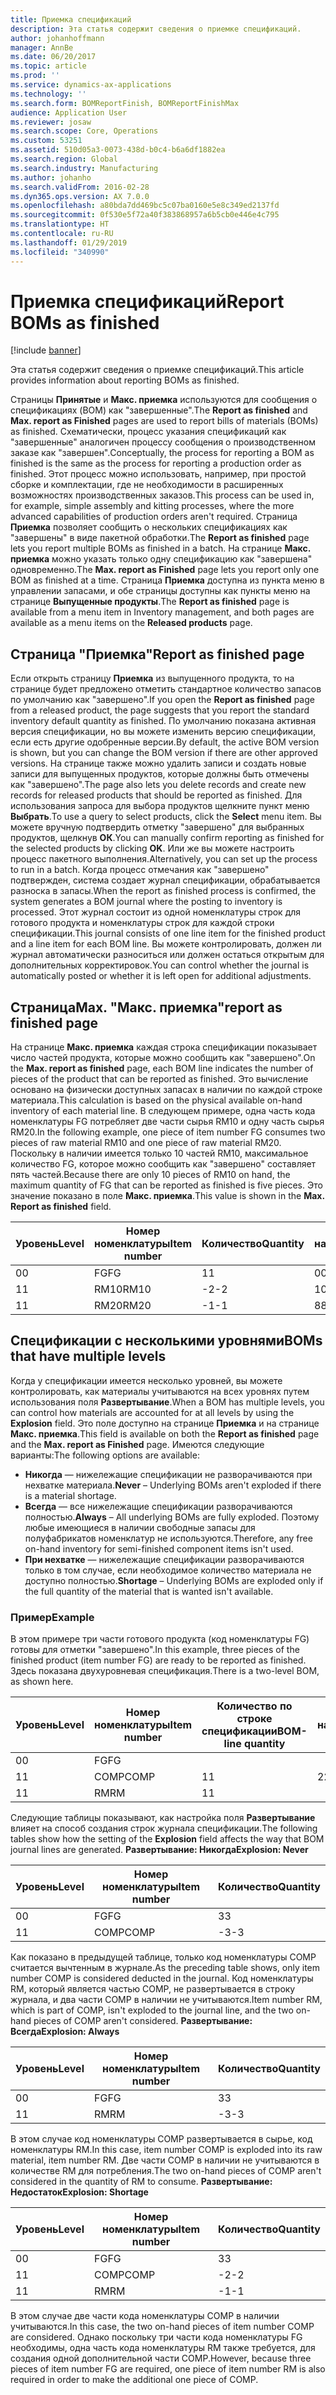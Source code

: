 ```yaml
---
title: Приемка спецификаций
description: Эта статья содержит сведения о приемке спецификаций.
author: johanhoffmann
manager: AnnBe
ms.date: 06/20/2017
ms.topic: article
ms.prod: ''
ms.service: dynamics-ax-applications
ms.technology: ''
ms.search.form: BOMReportFinish, BOMReportFinishMax
audience: Application User
ms.reviewer: josaw
ms.search.scope: Core, Operations
ms.custom: 53251
ms.assetid: 510d05a3-0073-438d-b0c4-b6a6df1882ea
ms.search.region: Global
ms.search.industry: Manufacturing
ms.author: johanho
ms.search.validFrom: 2016-02-28
ms.dyn365.ops.version: AX 7.0.0
ms.openlocfilehash: a80bda7dd469bc5c07ba0160e5e8c349ed2137fd
ms.sourcegitcommit: 0f530e5f72a40f383868957a6b5cb0e446e4c795
ms.translationtype: HT
ms.contentlocale: ru-RU
ms.lasthandoff: 01/29/2019
ms.locfileid: "340990"
---
```

# <a name="report-boms-as-finished"></a><span data-ttu-id="ab3f1-103">Приемка спецификаций</span><span class="sxs-lookup"><span data-stu-id="ab3f1-103">Report BOMs as finished</span></span>

[!include [banner](../includes/banner.md)]

<span data-ttu-id="ab3f1-104">Эта статья содержит сведения о приемке спецификаций.</span><span class="sxs-lookup"><span data-stu-id="ab3f1-104">This article provides information about reporting BOMs as finished.</span></span>

<span data-ttu-id="ab3f1-105">Страницы **Принятые** и **Макс. приемка** используются для сообщения о спецификациях (BOM) как "завершенные".</span><span class="sxs-lookup"><span data-stu-id="ab3f1-105">The **Report as finished** and **Max. report as Finished** pages are used to report bills of materials (BOMs) as finished.</span></span> <span data-ttu-id="ab3f1-106">Схематически, процесс указания спецификаций как "завершенные" аналогичен процессу сообщения о производственном заказе как "завершен".</span><span class="sxs-lookup"><span data-stu-id="ab3f1-106">Conceptually, the process for reporting a BOM as finished is the same as the process for reporting a production order as finished.</span></span> <span data-ttu-id="ab3f1-107">Этот процесс можно использовать, например, при простой сборке и комплектации, где не необходимости в расширенных возможностях производственных заказов.</span><span class="sxs-lookup"><span data-stu-id="ab3f1-107">This process can be used in, for example, simple assembly and kitting processes, where the more advanced capabilities of production orders aren't required.</span></span> <span data-ttu-id="ab3f1-108">Страница **Приемка** позволяет сообщить о нескольких спецификациях как "завершены" в виде пакетной обработки.</span><span class="sxs-lookup"><span data-stu-id="ab3f1-108">The **Report as finished** page lets you report multiple BOMs as finished in a batch.</span></span> <span data-ttu-id="ab3f1-109">На странице **Макс. приемка** можно указать только одну спецификацию как "завершена" одновременно.</span><span class="sxs-lookup"><span data-stu-id="ab3f1-109">The **Max. report as Finished** page lets you report only one BOM as finished at a time.</span></span> <span data-ttu-id="ab3f1-110">Страница **Приемка** доступна из пункта меню в управлении запасами, и обе страницы доступны как пункты меню на странице **Выпущенные продукты**.</span><span class="sxs-lookup"><span data-stu-id="ab3f1-110">The **Report as finished** page is available from a menu item in Inventory management, and both pages are available as a menu items on the **Released products** page.</span></span>

## <a name="report-as-finished-page"></a><span data-ttu-id="ab3f1-111">Страница "Приемка"</span><span class="sxs-lookup"><span data-stu-id="ab3f1-111">Report as finished page</span></span>
<span data-ttu-id="ab3f1-112">Если открыть страницу **Приемка** из выпущенного продукта, то на странице будет предложено отметить стандартное количество запасов по умолчанию как "завершено".</span><span class="sxs-lookup"><span data-stu-id="ab3f1-112">If you open the **Report as finished** page from a released product, the page suggests that you report the standard inventory default quantity as finished.</span></span> <span data-ttu-id="ab3f1-113">По умолчанию показана активная версия спецификации, но вы можете изменить версию спецификации, если есть другие одобренные версии.</span><span class="sxs-lookup"><span data-stu-id="ab3f1-113">By default, the active BOM version is shown, but you can change the BOM version if there are other approved versions.</span></span> <span data-ttu-id="ab3f1-114">На странице также можно удалить записи и создать новые записи для выпущенных продуктов, которые должны быть отмечены как "завершено".</span><span class="sxs-lookup"><span data-stu-id="ab3f1-114">The page also lets you delete records and create new records for released products that should be reported as finished.</span></span> <span data-ttu-id="ab3f1-115">Для использования запроса для выбора продуктов щелкните пункт меню **Выбрать**.</span><span class="sxs-lookup"><span data-stu-id="ab3f1-115">To use a query to select products, click the **Select** menu item.</span></span> <span data-ttu-id="ab3f1-116">Вы можете вручную подтвердить отметку "завершено" для выбранных продуктов, щелкнув **ОК**.</span><span class="sxs-lookup"><span data-stu-id="ab3f1-116">You can manually confirm reporting as finished for the selected products by clicking **OK**.</span></span> <span data-ttu-id="ab3f1-117">Или же вы можете настроить процесс пакетного выполнения.</span><span class="sxs-lookup"><span data-stu-id="ab3f1-117">Alternatively, you can set up the process to run in a batch.</span></span> <span data-ttu-id="ab3f1-118">Когда процесс отмечания как "завершено" подтвержден, система создает журнал спецификации, обрабатывается разноска в запасы.</span><span class="sxs-lookup"><span data-stu-id="ab3f1-118">When the report as finished process is confirmed, the system generates a BOM journal where the posting to inventory is processed.</span></span> <span data-ttu-id="ab3f1-119">Этот журнал состоит из одной номенклатуры строк для готового продукта и номенклатуры строк для каждой строки спецификации.</span><span class="sxs-lookup"><span data-stu-id="ab3f1-119">This journal consists of one line item for the finished product and a line item for each BOM line.</span></span> <span data-ttu-id="ab3f1-120">Вы можете контролировать, должен ли журнал автоматически разноситься или должен остаться открытым для дополнительных корректировок.</span><span class="sxs-lookup"><span data-stu-id="ab3f1-120">You can control whether the journal is automatically posted or whether it is left open for additional adjustments.</span></span>

## <a name="max-report-as-finished-page"></a><span data-ttu-id="ab3f1-121">Страница</span><span class="sxs-lookup"><span data-stu-id="ab3f1-121">Max.</span></span> <span data-ttu-id="ab3f1-122">"Макс. приемка"</span><span class="sxs-lookup"><span data-stu-id="ab3f1-122">report as finished page</span></span>
<span data-ttu-id="ab3f1-123">На странице **Макс. приемка** каждая строка спецификации показывает число частей продукта, которые можно сообщить как "завершено".</span><span class="sxs-lookup"><span data-stu-id="ab3f1-123">On the **Max. report as finished** page, each BOM line indicates the number of pieces of the product that can be reported as finished.</span></span> <span data-ttu-id="ab3f1-124">Это вычисление основано на физически доступных запасах в наличии по каждой строке материала.</span><span class="sxs-lookup"><span data-stu-id="ab3f1-124">This calculation is based on the physical available on-hand inventory of each material line.</span></span> <span data-ttu-id="ab3f1-125">В следующем примере, одна часть кода номенклатуры FG потребляет две части сырья RM10 и одну часть сырья RM20.</span><span class="sxs-lookup"><span data-stu-id="ab3f1-125">In the following example, one piece of item number FG consumes two pieces of raw material RM10 and one piece of raw material RM20.</span></span> <span data-ttu-id="ab3f1-126">Поскольку в наличии имеется только 10 частей RM10, максимальное количество FG, которое можно сообщить как "завершено" составляет пять частей.</span><span class="sxs-lookup"><span data-stu-id="ab3f1-126">Because there are only 10 pieces of RM10 on hand, the maximum quantity of FG that can be reported as finished is five pieces.</span></span> <span data-ttu-id="ab3f1-127">Это значение показано в поле **Макс. приемка**.</span><span class="sxs-lookup"><span data-stu-id="ab3f1-127">This value is shown in the **Max. Report as finished** field.</span></span>

| <span data-ttu-id="ab3f1-128">Уровень</span><span class="sxs-lookup"><span data-stu-id="ab3f1-128">Level</span></span> | <span data-ttu-id="ab3f1-129">Номер номенклатуры</span><span class="sxs-lookup"><span data-stu-id="ab3f1-129">Item number</span></span> | <span data-ttu-id="ab3f1-130">Количество</span><span class="sxs-lookup"><span data-stu-id="ab3f1-130">Quantity</span></span> | <span data-ttu-id="ab3f1-131">В наличии</span><span class="sxs-lookup"><span data-stu-id="ab3f1-131">On-hand</span></span> | <span data-ttu-id="ab3f1-132">Макс.</span><span class="sxs-lookup"><span data-stu-id="ab3f1-132">Max.</span></span> <span data-ttu-id="ab3f1-133">Приемка</span><span class="sxs-lookup"><span data-stu-id="ab3f1-133">Report as finished</span></span> |
|-------|-------------|----------|---------|-------------------------|
| <span data-ttu-id="ab3f1-134">0</span><span class="sxs-lookup"><span data-stu-id="ab3f1-134">0</span></span>     | <span data-ttu-id="ab3f1-135">FG</span><span class="sxs-lookup"><span data-stu-id="ab3f1-135">FG</span></span>          |  <span data-ttu-id="ab3f1-136">1</span><span class="sxs-lookup"><span data-stu-id="ab3f1-136">1</span></span>       | <span data-ttu-id="ab3f1-137">0</span><span class="sxs-lookup"><span data-stu-id="ab3f1-137">0</span></span>       | <span data-ttu-id="ab3f1-138">5</span><span class="sxs-lookup"><span data-stu-id="ab3f1-138">5</span></span>                       |
| <span data-ttu-id="ab3f1-139">1</span><span class="sxs-lookup"><span data-stu-id="ab3f1-139">1</span></span>     | <span data-ttu-id="ab3f1-140">RM10</span><span class="sxs-lookup"><span data-stu-id="ab3f1-140">RM10</span></span>        | <span data-ttu-id="ab3f1-141">-2</span><span class="sxs-lookup"><span data-stu-id="ab3f1-141">-2</span></span>       | <span data-ttu-id="ab3f1-142">10</span><span class="sxs-lookup"><span data-stu-id="ab3f1-142">10</span></span>      | <span data-ttu-id="ab3f1-143">5</span><span class="sxs-lookup"><span data-stu-id="ab3f1-143">5</span></span>                       |
| <span data-ttu-id="ab3f1-144">1</span><span class="sxs-lookup"><span data-stu-id="ab3f1-144">1</span></span>     | <span data-ttu-id="ab3f1-145">RM20</span><span class="sxs-lookup"><span data-stu-id="ab3f1-145">RM20</span></span>        | <span data-ttu-id="ab3f1-146">-1</span><span class="sxs-lookup"><span data-stu-id="ab3f1-146">-1</span></span>       |  <span data-ttu-id="ab3f1-147">8</span><span class="sxs-lookup"><span data-stu-id="ab3f1-147">8</span></span>      | <span data-ttu-id="ab3f1-148">8</span><span class="sxs-lookup"><span data-stu-id="ab3f1-148">8</span></span>                       |

## <a name="boms-that-have-multiple-levels"></a><span data-ttu-id="ab3f1-149">Спецификации с несколькими уровнями</span><span class="sxs-lookup"><span data-stu-id="ab3f1-149">BOMs that have multiple levels</span></span>
<span data-ttu-id="ab3f1-150">Когда у спецификации имеется несколько уровней, вы можете контролировать, как материалы учитываются на всех уровнях путем использования поля **Развертывание**.</span><span class="sxs-lookup"><span data-stu-id="ab3f1-150">When a BOM has multiple levels, you can control how materials are accounted for at all levels by using the **Explosion** field.</span></span> <span data-ttu-id="ab3f1-151">Это поле доступно на странице **Приемка** и на странице **Макс. приемка**.</span><span class="sxs-lookup"><span data-stu-id="ab3f1-151">This field is available on both the **Report as finished** page and the **Max. report as Finished** page.</span></span> <span data-ttu-id="ab3f1-152">Имеются следующие варианты:</span><span class="sxs-lookup"><span data-stu-id="ab3f1-152">The following options are available:</span></span>

-   <span data-ttu-id="ab3f1-153">**Никогда** — нижележащие спецификации не разворачиваются при нехватке материала.</span><span class="sxs-lookup"><span data-stu-id="ab3f1-153">**Never** – Underlying BOMs aren't exploded if there is a material shortage.</span></span>
-   <span data-ttu-id="ab3f1-154">**Всегда** — все нижележащие спецификации разворачиваются полностью.</span><span class="sxs-lookup"><span data-stu-id="ab3f1-154">**Always** – All underlying BOMs are fully exploded.</span></span> <span data-ttu-id="ab3f1-155">Поэтому любые имеющиеся в наличии свободные запасы для полуфабрикатов номенклатур не используются.</span><span class="sxs-lookup"><span data-stu-id="ab3f1-155">Therefore, any free on-hand inventory for semi-finished component items isn't used.</span></span>
-   <span data-ttu-id="ab3f1-156">**При нехватке** — нижележащие спецификации разворачиваются только в том случае, если необходимое количество материала не доступно полностью.</span><span class="sxs-lookup"><span data-stu-id="ab3f1-156">**Shortage** – Underlying BOMs are exploded only if the full quantity of the material that is wanted isn't available.</span></span>

### <a name="example"></a><span data-ttu-id="ab3f1-157">Пример</span><span class="sxs-lookup"><span data-stu-id="ab3f1-157">Example</span></span>

<span data-ttu-id="ab3f1-158">В этом примере три части готового продукта (код номенклатуры FG) готовы для отметки "завершено".</span><span class="sxs-lookup"><span data-stu-id="ab3f1-158">In this example, three pieces of the finished product (item number FG) are ready to be reported as finished.</span></span> <span data-ttu-id="ab3f1-159">Здесь показана двухуровневая спецификация.</span><span class="sxs-lookup"><span data-stu-id="ab3f1-159">There is a two-level BOM, as shown here.</span></span>

| <span data-ttu-id="ab3f1-160">Уровень</span><span class="sxs-lookup"><span data-stu-id="ab3f1-160">Level</span></span> | <span data-ttu-id="ab3f1-161">Номер номенклатуры</span><span class="sxs-lookup"><span data-stu-id="ab3f1-161">Item number</span></span> | <span data-ttu-id="ab3f1-162">Количество по строке спецификации</span><span class="sxs-lookup"><span data-stu-id="ab3f1-162">BOM-line quantity</span></span> | <span data-ttu-id="ab3f1-163">В наличии</span><span class="sxs-lookup"><span data-stu-id="ab3f1-163">On-hand</span></span> |
|-------|-------------|-------------------|---------|
| <span data-ttu-id="ab3f1-164">0</span><span class="sxs-lookup"><span data-stu-id="ab3f1-164">0</span></span>     | <span data-ttu-id="ab3f1-165">FG</span><span class="sxs-lookup"><span data-stu-id="ab3f1-165">FG</span></span>          |                   |         |
| <span data-ttu-id="ab3f1-166">1</span><span class="sxs-lookup"><span data-stu-id="ab3f1-166">1</span></span>     | <span data-ttu-id="ab3f1-167">COMP</span><span class="sxs-lookup"><span data-stu-id="ab3f1-167">COMP</span></span>        | <span data-ttu-id="ab3f1-168">1</span><span class="sxs-lookup"><span data-stu-id="ab3f1-168">1</span></span>                 | <span data-ttu-id="ab3f1-169">2</span><span class="sxs-lookup"><span data-stu-id="ab3f1-169">2</span></span>       |
| <span data-ttu-id="ab3f1-170">1</span><span class="sxs-lookup"><span data-stu-id="ab3f1-170">1</span></span>     | <span data-ttu-id="ab3f1-171">RM</span><span class="sxs-lookup"><span data-stu-id="ab3f1-171">RM</span></span>          | <span data-ttu-id="ab3f1-172">1</span><span class="sxs-lookup"><span data-stu-id="ab3f1-172">1</span></span>                 |         |

<span data-ttu-id="ab3f1-173">Следующие таблицы показывают, как настройка поля **Развертывание** влияет на способ создания строк журнала спецификации.</span><span class="sxs-lookup"><span data-stu-id="ab3f1-173">The following tables show how the setting of the **Explosion** field affects the way that BOM journal lines are generated.</span></span> <span data-ttu-id="ab3f1-174">**Развертывание: Никогда**</span><span class="sxs-lookup"><span data-stu-id="ab3f1-174">**Explosion: Never**</span></span>

| <span data-ttu-id="ab3f1-175">Уровень</span><span class="sxs-lookup"><span data-stu-id="ab3f1-175">Level</span></span> | <span data-ttu-id="ab3f1-176">Номер номенклатуры</span><span class="sxs-lookup"><span data-stu-id="ab3f1-176">Item number</span></span> | <span data-ttu-id="ab3f1-177">Количество</span><span class="sxs-lookup"><span data-stu-id="ab3f1-177">Quantity</span></span> |
|-------|-------------|----------|
| <span data-ttu-id="ab3f1-178">0</span><span class="sxs-lookup"><span data-stu-id="ab3f1-178">0</span></span>     | <span data-ttu-id="ab3f1-179">FG</span><span class="sxs-lookup"><span data-stu-id="ab3f1-179">FG</span></span>          | <span data-ttu-id="ab3f1-180">3</span><span class="sxs-lookup"><span data-stu-id="ab3f1-180">3</span></span>        |
| <span data-ttu-id="ab3f1-181">1</span><span class="sxs-lookup"><span data-stu-id="ab3f1-181">1</span></span>     | <span data-ttu-id="ab3f1-182">COMP</span><span class="sxs-lookup"><span data-stu-id="ab3f1-182">COMP</span></span>        | <span data-ttu-id="ab3f1-183">-3</span><span class="sxs-lookup"><span data-stu-id="ab3f1-183">-3</span></span>       |

<span data-ttu-id="ab3f1-184">Как показано в предыдущей таблице, только код номенклатуры COMP считается вычтенным в журнале.</span><span class="sxs-lookup"><span data-stu-id="ab3f1-184">As the preceding table shows, only item number COMP is considered deducted in the journal.</span></span> <span data-ttu-id="ab3f1-185">Код номенклатуры RM, который является частью COMP, не развертывается в строку журнала, и два части COMP в наличии не учитываются.</span><span class="sxs-lookup"><span data-stu-id="ab3f1-185">Item number RM, which is part of COMP, isn't exploded to the journal line, and the two on-hand pieces of COMP aren't considered.</span></span> <span data-ttu-id="ab3f1-186">**Развертывание: Всегда**</span><span class="sxs-lookup"><span data-stu-id="ab3f1-186">**Explosion: Always**</span></span>

| <span data-ttu-id="ab3f1-187">Уровень</span><span class="sxs-lookup"><span data-stu-id="ab3f1-187">Level</span></span> | <span data-ttu-id="ab3f1-188">Номер номенклатуры</span><span class="sxs-lookup"><span data-stu-id="ab3f1-188">Item number</span></span> | <span data-ttu-id="ab3f1-189">Количество</span><span class="sxs-lookup"><span data-stu-id="ab3f1-189">Quantity</span></span> |
|-------|-------------|----------|
| <span data-ttu-id="ab3f1-190">0</span><span class="sxs-lookup"><span data-stu-id="ab3f1-190">0</span></span>     | <span data-ttu-id="ab3f1-191">FG</span><span class="sxs-lookup"><span data-stu-id="ab3f1-191">FG</span></span>          | <span data-ttu-id="ab3f1-192">3</span><span class="sxs-lookup"><span data-stu-id="ab3f1-192">3</span></span>        |
| <span data-ttu-id="ab3f1-193">1</span><span class="sxs-lookup"><span data-stu-id="ab3f1-193">1</span></span>     | <span data-ttu-id="ab3f1-194">RM</span><span class="sxs-lookup"><span data-stu-id="ab3f1-194">RM</span></span>          | <span data-ttu-id="ab3f1-195">-3</span><span class="sxs-lookup"><span data-stu-id="ab3f1-195">-3</span></span>       |

<span data-ttu-id="ab3f1-196">В этом случае код номенклатуры COMP развертывается в сырье, код номенклатуры RM.</span><span class="sxs-lookup"><span data-stu-id="ab3f1-196">In this case, item number COMP is exploded into its raw material, item number RM.</span></span> <span data-ttu-id="ab3f1-197">Две части COMP в наличии не учитываются в количестве RM для потребления.</span><span class="sxs-lookup"><span data-stu-id="ab3f1-197">The two on-hand pieces of COMP aren't considered in the quantity of RM to consume.</span></span> <span data-ttu-id="ab3f1-198">**Развертывание: Недостаток**</span><span class="sxs-lookup"><span data-stu-id="ab3f1-198">**Explosion: Shortage**</span></span>

| <span data-ttu-id="ab3f1-199">Уровень</span><span class="sxs-lookup"><span data-stu-id="ab3f1-199">Level</span></span> | <span data-ttu-id="ab3f1-200">Номер номенклатуры</span><span class="sxs-lookup"><span data-stu-id="ab3f1-200">Item number</span></span> | <span data-ttu-id="ab3f1-201">Количество</span><span class="sxs-lookup"><span data-stu-id="ab3f1-201">Quantity</span></span> |
|-------|-------------|----------|
| <span data-ttu-id="ab3f1-202">0</span><span class="sxs-lookup"><span data-stu-id="ab3f1-202">0</span></span>     | <span data-ttu-id="ab3f1-203">FG</span><span class="sxs-lookup"><span data-stu-id="ab3f1-203">FG</span></span>          | <span data-ttu-id="ab3f1-204">3</span><span class="sxs-lookup"><span data-stu-id="ab3f1-204">3</span></span>        |
| <span data-ttu-id="ab3f1-205">1</span><span class="sxs-lookup"><span data-stu-id="ab3f1-205">1</span></span>     | <span data-ttu-id="ab3f1-206">COMP</span><span class="sxs-lookup"><span data-stu-id="ab3f1-206">COMP</span></span>        | <span data-ttu-id="ab3f1-207">-2</span><span class="sxs-lookup"><span data-stu-id="ab3f1-207">-2</span></span>       |
| <span data-ttu-id="ab3f1-208">1</span><span class="sxs-lookup"><span data-stu-id="ab3f1-208">1</span></span>     | <span data-ttu-id="ab3f1-209">RM</span><span class="sxs-lookup"><span data-stu-id="ab3f1-209">RM</span></span>          | <span data-ttu-id="ab3f1-210">-1</span><span class="sxs-lookup"><span data-stu-id="ab3f1-210">-1</span></span>       |

<span data-ttu-id="ab3f1-211">В этом случае две части кода номенклатуры COMP в наличии учитываются.</span><span class="sxs-lookup"><span data-stu-id="ab3f1-211">In this case, the two on-hand pieces of item number COMP are considered.</span></span> <span data-ttu-id="ab3f1-212">Однако поскольку три части кода номенклатуры FG необходимы, одна часть кода номенклатуры RM также требуется, для создания одной дополнительной части COMP.</span><span class="sxs-lookup"><span data-stu-id="ab3f1-212">However, because three pieces of item number FG are required, one piece of item number RM is also required in order to make the additional one piece of COMP.</span></span>



